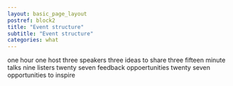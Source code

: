 ```yaml
---
layout: basic_page_layout
postref: block2
title: "Event structure"
subtitle: "Event structure"
categories: what
---
```


one hour 
one host 
three speakers 
three ideas to share 
three fifteen minute talks 
nine listers 
twenty seven feedback oppoertunities 
twenty seven opportunities to inspire
